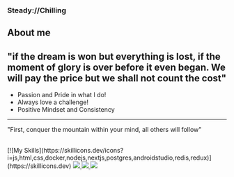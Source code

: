 ### Steady://Chilling


## **About me**

"if the dream is won but everything is lost, if the moment of glory is over before it even began. We will pay the price but we shall not count the cost"
--------------------------------------------------------------------------------------------------------------------------------------------------------
- Passion and Pride in what I do!
- Always love a challenge!
- Positive Mindset and Consistency

--------------------------------------------------------------------------------------------------------------------------------------------------------
"First, conquer the mountain within your mind, all others will follow"

<br>
[![My Skills](https://skillicons.dev/icons?i=js,html,css,docker,nodejs,nextjs,postgres,androidstudio,redis,redux)](https://skillicons.dev)

<a href='https://www.linkedin.com/in/keegan-beuthin-545a6b135/' target="_blank">
  <img src='https://img.shields.io/badge/LinkedIn-0077B5?style=for-the-badge&logo=linkedin&logoColor=white'/>
</a>

<a href='https://discordapp.com/users/200910132333248519' target="_blank">
  <img src='https://img.shields.io/badge/Discord-7289DA?style=for-the-badge&logo=discord&logoColor=white'/>
</a>

<a href="mailto:kdbeuthin@gmail.com" target="_blank">
  <img src="https://img.shields.io/badge/Email me-100000?style=for-the-badge&logo=Tutanota&logoColor=61afef&labelColor=1f2430&color=1f2430">
</a>
